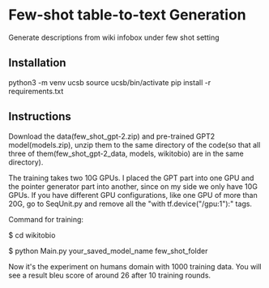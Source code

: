 # Few-shot table-to-text Generation
Generate descriptions from wiki infobox under few shot setting

## Installation
python3 -m venv ucsb
source ucsb/bin/activate
pip install -r requirements.txt

## Instructions
Download the data(few_shot_gpt-2.zip) and pre-trained GPT2 model(models.zip), unzip them to the same directory of the code(so that all three of them(few_shot_gpt-2_data, models, wikitobio) are in the same directory).

The training takes two 10G GPUs. I placed the GPT part into one GPU and the pointer generator part into another, since on my side we only have 10G GPUs. If you have different GPU configurations, like one GPU of more than 20G, go to SeqUnit.py and remove all the "with tf.device("/gpu:1"):" tags. 

Command for training:

$ cd wikitobio

$ python Main.py your_saved_model_name few_shot_folder

Now it's the experiment on humans domain with 1000 training data. You will see a result bleu score of around 26 after 10 training rounds. 
